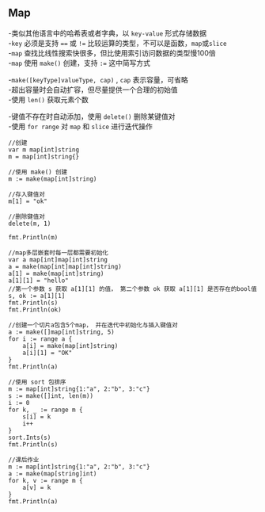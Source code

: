 ## Map
-类似其他语言中的哈希表或者字典，以 `key-value` 形式存储数据  
-`key` 必须是支持 `==` 或 `!=` 比较运算的类型，不可以是函数，`map`或`slice`  
-`map` 查找比线性搜索快很多，但比使用索引访问数据的类型慢100倍  
-`map` 使用 `make()` 创建，支持 `:=` 这中简写方式    
  
-`make([keyType]valueType, cap)` , `cap` 表示容量，可省略  
-超出容量时会自动扩容，但尽量提供一个合理的初始值  
-使用 `len()` 获取元素个数  
  
-键值不存在时自动添加，使用 `delete()` 删除某键值对  
-使用 `for range` 对 `map` 和 `slice` 进行迭代操作  

    //创建
    var m map[int]string
	m = map[int]string{}

    //使用 make() 创建
	m := make(map[int]string)

    //存入键值对
	m[1] = "ok"

    //删除键值对
	delete(m, 1)

	fmt.Println(m)

    //map多层嵌套时每一层都需要初始化
    var a map[int]map[int]string
	a = make(map[int]map[int]string)
	a[1] = make(map[int]string)
	a[1][1] = "hello"
    //第一个参数 s 获取 a[1][1] 的值， 第二个参数 ok 获取 a[1][1] 是否存在的bool值
	s, ok := a[1][1]
	fmt.Println(s)
	fmt.Println(ok)

	//创建一个切片a包含5个map， 并在迭代中初始化与插入键值对
	a := make([]map[int]string, 5)
	for i := range a {
		a[i] = make(map[int]string)
		a[i][1] = "OK"
	}
	fmt.Println(a)

	//使用 sort 包排序
	m := map[int]string{1:"a", 2:"b", 3:"c"}
	s := make([]int, len(m))
	i := 0
	for k, _ := range m {
		s[i] = k
		i++
	}
	sort.Ints(s)
	fmt.Println(s)

	//课后作业
	m := map[int]string{1:"a", 2:"b", 3:"c"}
	a := make(map[string]int)
	for k, v := range m {
		a[v] = k
	}
	fmt.Println(a)